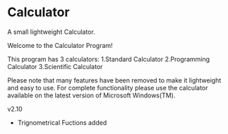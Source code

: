 # Calculator
A small lightweight Calculator.


Welcome to the Calculator Program!
              
This program has 3 calculators:
1.Standard Calculator
2.Programming Calculator
3.Scientific Calculator
                
                
Please note that many features have been removed to make it lightweight and easy to use. For complete functionality please use the calculator available on the latest version of Microsoft Windows(TM).                


v2.10
- Trignometrical Fuctions added
